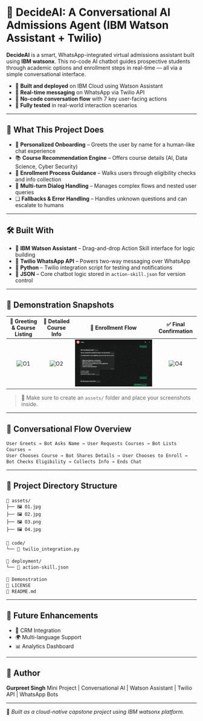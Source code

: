 # 🤖 DecideAI: A Conversational AI Admissions Agent (IBM Watson Assistant + Twilio)

**DecideAI** is a smart, WhatsApp-integrated virtual admissions assistant built using **IBM watsonx**. This no-code AI chatbot guides prospective students through academic options and enrollment steps in real-time — all via a simple conversational interface.

* 🚀 **Built and deployed** on IBM Cloud using Watson Assistant
* 💬 **Real-time messaging** on WhatsApp via Twilio API
* 🧠 **No-code conversation flow** with 7 key user-facing actions
* 🦪 **Fully tested** in real-world interaction scenarios

---

## 📌 What This Project Does

* 👋 **Personalized Onboarding** – Greets the user by name for a human-like chat experience
* 📚 **Course Recommendation Engine** – Offers course details (AI, Data Science, Cyber Security)
* 📝 **Enrollment Process Guidance** – Walks users through eligibility checks and info collection
* 🔄 **Multi-turn Dialog Handling** – Manages complex flows and nested user queries
* ❏ **Fallbacks & Error Handling** – Handles unknown questions and can escalate to humans

---

## 🛠️ Built With

* 🧠 **IBM Watson Assistant** – Drag-and-drop Action Skill interface for logic building
* 📲 **Twilio WhatsApp API** – Powers two-way messaging over WhatsApp
* 🐍 **Python** – Twilio integration script for testing and notifications
* 🧾 **JSON** – Core chatbot logic stored in `action-skill.json` for version control

---

## 🗼 Demonstration Snapshots

| 👋 Greeting & Course Listing | 📖 Detailed Course Info |  🧾 Enrollment Flow  | ✅ Final Confirmation |
| :--------------------------: | :---------------------: | :------------------: | :------------------: |
|     ![O1](assets/O1.jpg)     |   ![O2](assets/O2.jpg)  | ![O3](assets/O3.png) | ![O4](assets/O4.jpg) |

> 📁 Make sure to create an `assets/` folder and place your screenshots inside.

---

## 🔄 Conversational Flow Overview

```plaintext
User Greets → Bot Asks Name → User Requests Courses → Bot Lists Courses →
User Chooses Course → Bot Shares Details → User Chooses to Enroll →
Bot Checks Eligibility → Collects Info → Ends Chat
```

---

## 📁 Project Directory Structure

```plaintext
📁 assets/
├── 🖼️ O1.jpg
├── 🖼️ O2.jpg
├── 🖼️ O3.png
├── 🖼️ O4.jpg

📁 code/
└── 🐍 twilio_integration.py

📁 deployment/
└── 🧠 action-skill.json

🎥 Demonstration
📜 LICENSE
📜 README.md
```

---

## 🚀 Future Enhancements

* 🔗 CRM Integration
* 🌍 Multi-language Support
* 📊 Analytics Dashboard

---

## 👤 Author

**Gurpreet Singh**
Mini Project | Conversational AI | Watson Assistant | Twilio API | WhatsApp Bots

---

📌 *Built as a cloud-native capstone project using IBM watsonx platform.*
